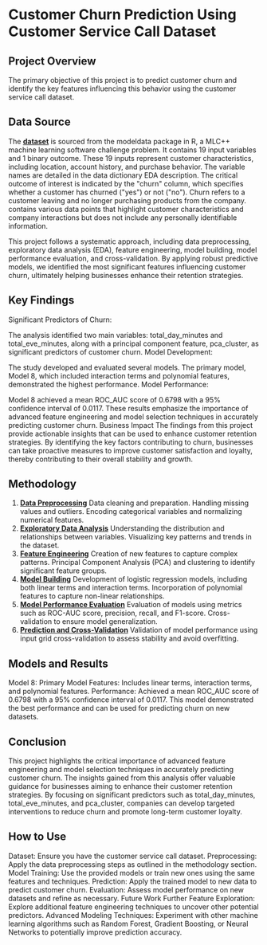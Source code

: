 # Customer Churn Prediction Using Customer Service Call Dataset
## Project Overview
The primary objective of this project is to predict customer churn and identify the key features influencing this behavior using the customer service call dataset. 

## Data Source
The [**dataset**](https://www.rdocumentation.org/packages/modeldata/versions/1.3.0/topics/mlc_churn) is sourced from the modeldata package in R, a MLC++ machine learning software challenge problem. It contains 19 input variables and 1 binary outcome. These 19 inputs represent customer characteristics, including location, account history, and purchase behavior. The variable names are detailed in the data dictionary EDA description. The critical outcome of interest is indicated by the "churn" column, which specifies whether a customer has churned ("yes") or not ("no"). Churn refers to a customer leaving and no longer purchasing products from the company.
contains various data points that highlight customer characteristics and company interactions but does not include any personally identifiable information.

This project follows a systematic approach, including data preprocessing, exploratory data analysis (EDA), feature engineering, model building, model performance evaluation, and cross-validation. By applying robust predictive models, we identified the most significant features influencing customer churn, ultimately helping businesses enhance their retention strategies.

## Key Findings
Significant Predictors of Churn:

The analysis identified two main variables: total_day_minutes and total_eve_minutes, along with a principal component feature, pca_cluster, as significant predictors of customer churn.
Model Development:

The study developed and evaluated several models. The primary model, Model 8, which included interaction terms and polynomial features, demonstrated the highest performance.
Model Performance:

Model 8 achieved a mean ROC_AUC score of 0.6798 with a 95% confidence interval of 0.0117.
These results emphasize the importance of advanced feature engineering and model selection techniques in accurately predicting customer churn.
Business Impact
The findings from this project provide actionable insights that can be used to enhance customer retention strategies. By identifying the key factors contributing to churn, businesses can take proactive measures to improve customer satisfaction and loyalty, thereby contributing to their overall stability and growth.

## Methodology
1. [**Data Preprocessing**](https://github.com/RaphRivers/Predicting-Customer-Chrun/blob/main/notebooks/1.%20Data%20Preprocessing%20EDA.ipynb)
Data cleaning and preparation.
Handling missing values and outliers.
Encoding categorical variables and normalizing numerical features.
2. [**Exploratory Data Analysis**](https://github.com/RaphRivers/Predicting-Customer-Chrun/blob/main/notebooks/1.%20Data%20Preprocessing%20EDA.ipynb)
Understanding the distribution and relationships between variables.
Visualizing key patterns and trends in the dataset.
3. [**Feature Engineering**](https://github.com/RaphRivers/Predicting-Customer-Chrun/blob/main/notebooks/2.%20Feature%20Engineering.ipynb)
Creation of new features to capture complex patterns.
Principal Component Analysis (PCA) and clustering to identify significant feature groups.
4. [**Model Building**](https://github.com/RaphRivers/Predicting-Customer-Chrun/blob/main/notebooks/3.%20Models%20Building.ipynb)
Development of logistic regression models, including both linear terms and interaction terms.
Incorporation of polynomial features to capture non-linear relationships.
5. [**Model Performance Evaluation**](https://github.com/RaphRivers/Predicting-Customer-Chrun/blob/main/notebooks/4.%20Confusion%20Matrix.ipynb)
Evaluation of models using metrics such as ROC-AUC score, precision, recall, and F1-score.
Cross-validation to ensure model generalization.
6. [**Prediction and Cross-Validation**](https://github.com/RaphRivers/Predicting-Customer-Chrun/blob/main/notebooks/5.%20Model%20Prediction%20and%20Perfomance.ipynb)
Validation of model performance using input grid cross-validation to assess stability and avoid overfitting.

## Models and Results
Model 8: Primary Model
Features: Includes linear terms, interaction terms, and polynomial features.
Performance: Achieved a mean ROC_AUC score of 0.6798 with a 95% confidence interval of 0.0117.
This model demonstrated the best performance and can be used for predicting churn on new datasets.

## Conclusion
This project highlights the critical importance of advanced feature engineering and model selection techniques in accurately predicting customer churn. The insights gained from this analysis offer valuable guidance for businesses aiming to enhance their customer retention strategies. By focusing on significant predictors such as total_day_minutes, total_eve_minutes, and pca_cluster, companies can develop targeted interventions to reduce churn and promote long-term customer loyalty.

## How to Use
Dataset: Ensure you have the customer service call dataset.
Preprocessing: Apply the data preprocessing steps as outlined in the methodology section.
Model Training: Use the provided models or train new ones using the same features and techniques.
Prediction: Apply the trained model to new data to predict customer churn.
Evaluation: Assess model performance on new datasets and refine as necessary.
Future Work
Further Feature Exploration: Explore additional feature engineering techniques to uncover other potential predictors.
Advanced Modeling Techniques: Experiment with other machine learning algorithms such as Random Forest, Gradient Boosting, or Neural Networks to potentially improve prediction accuracy.


